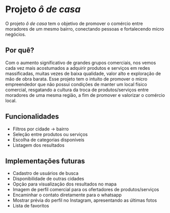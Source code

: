 
# Projeto *ô de casa*

O projeto *ô de casa* tem o objetivo de promover o comércio entre moradores de um mesmo bairro, conectando pessoas e fortalecendo micro negócios.
## Por quê?

Com o aumento significativo de grandes grupos comerciais, nos vemos cada vez mais acostumados a adquirir produtos e serviços em redes massificadas, muitas vezes de baixa qualidade, valor alto e exploração de mão de obra barata. Esse projeto tem o intuito de promover o micro empreendedor que não possui condições de manter um local físico comercial, resgatando a cultura da troca de produtos/serviços entre moradores de uma mesma região, a fim de promover e valorizar o comércio local.
## Funcionalidades

- Filtros por cidade -> bairro
- Seleção entre produtos ou serviços
- Escolha de categorias disponíveis
- Listagem dos resultados


## Implementações futuras

- Cadastro de usuários de busca
- Disponibilidade de outras cidades
- Opção para visualização dos resultados no mapa
- Imagem de perfil comercial para os ofertadores de produtos/serviços
- Encaminhar o contato diretamente para o whatsapp
- Mostrar prévia do perfil no Instagram, apresentando as últimas fotos
- Lista de favoritos
